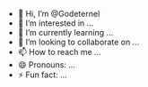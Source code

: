 - 👋 Hi, I’m @Godeternel
- 👀 I’m interested in ...
- 🌱 I’m currently learning ...
- 💞️ I’m looking to collaborate on ...
- 📫 How to reach me ...
- 😄 Pronouns: ...
- ⚡ Fun fact: ...

<!---
Godeternel/Godeternel is a ✨ special ✨ repository because its `README.md` (this file) appears on your GitHub profile.
You can click the Preview link to take a look at your changes.
--->
